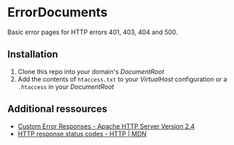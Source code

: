 # ErrorDocuments

Basic error pages for HTTP errors 401, 403, 404 and 500.

## Installation

1. Clone this repo into your domain's *DocumentRoot*
2. Add the contents of `htaccess.txt` to your *VirtualHost* configuration or a `.htaccess` in your *DocumentRoot*

## Additional ressources

- [Custom Error Responses - Apache HTTP Server Version 2.4](https://httpd.apache.org/docs/2.4/custom-error.html)
- [HTTP response status codes - HTTP | MDN](https://developer.mozilla.org/en-US/docs/Web/HTTP/Status)

